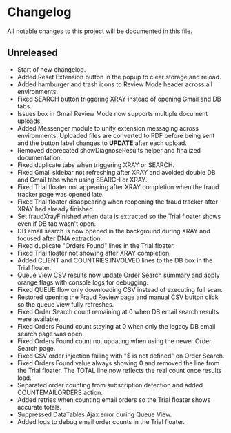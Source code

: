 # Changelog

All notable changes to this project will be documented in this file.

## Unreleased
- Start of new changelog.
- Added Reset Extension button in the popup to clear storage and reload.
- Added hamburger and trash icons to Review Mode header across all environments.
- Fixed SEARCH button triggering XRAY instead of opening Gmail and DB tabs.
- Issues box in Gmail Review Mode now supports multiple document uploads.
- Added Messenger module to unify extension messaging across environments.
  Uploaded files are converted to PDF before being sent and the button label
  changes to **UPDATE** after each upload.
- Removed deprecated showDiagnoseResults helper and finalized documentation.
- Fixed duplicate tabs when triggering XRAY or SEARCH.
- Fixed Gmail sidebar not refreshing after XRAY and avoided double DB and Gmail tabs when using SEARCH or XRAY.
- Fixed Trial floater not appearing after XRAY completion when the fraud tracker
  page was opened late.
- Fixed Trial floater disappearing when reopening the fraud tracker after XRAY
  had already finished.
- Set fraudXrayFinished when data is extracted so the Trial floater shows even if DB tab wasn't open.
- DB email search is now opened in the background during XRAY and focused after DNA extraction.
- Fixed duplicate "Orders Found" lines in the Trial floater.
- Fixed Trial floater not showing after XRAY completion.
- Added CLIENT and COUNTRIES INVOLVED lines to the DB box in the Trial floater.
- Queue View CSV results now update Order Search summary and apply orange flags with console logs for debugging.
- Fixed QUEUE flow only downloading CSV instead of executing full scan.
- Restored opening the Fraud Review page and manual CSV button click so the queue view fully refreshes.
- Fixed Order Search count remaining at 0 when DB email search results were available.
- Fixed Orders Found count staying at 0 when only the legacy DB email search page was open.
- Fixed Orders Found count not updating when using the newer Order Search page.
- Fixed CSV order injection failing with "$ is not defined" on Order Search.
- Fixed Orders Found value always showing 0 and removed the line from the Trial
  floater. The TOTAL line now reflects the real count once results load.
- Separated order counting from subscription detection and added COUNTEMAILORDERS action.
- Added retries when counting email orders so the Trial floater shows accurate totals.
- Suppressed DataTables Ajax error during Queue View.
- Added logs to debug email order counts in the Trial floater.
